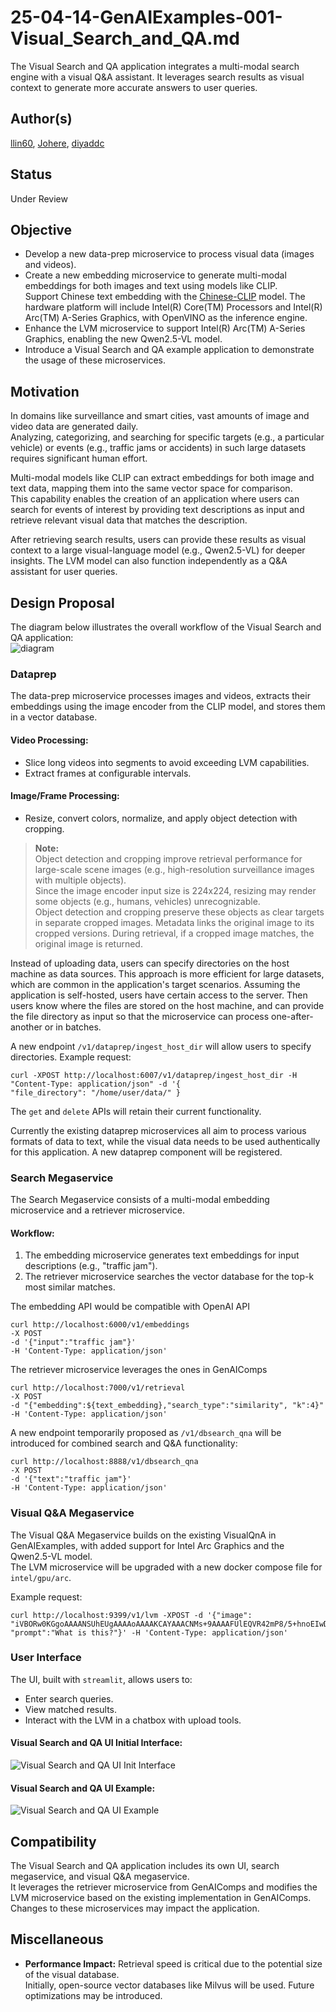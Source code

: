 # 25-04-14-GenAIExamples-001-Visual_Search_and_QA.md

The Visual Search and QA application integrates a multi-modal search engine with a visual Q&A assistant. It leverages search results as visual context to generate more accurate answers to user queries.

## Author(s)

[llin60](https://github.com/llin60), [Johere](https://github.com/Johere), [diyaddc](https://github.com/diyaddc)

## Status

Under Review

## Objective

- Develop a new data-prep microservice to process visual data (images and videos).
- Create a new embedding microservice to generate multi-modal embeddings for both images and text using models like CLIP.  
  Support Chinese text embedding with the [Chinese-CLIP](https://github.com/OFA-Sys/Chinese-CLIP) model. The hardware platform will include Intel(R) Core(TM) Processors and Intel(R) Arc(TM) A-Series Graphics, with OpenVINO as the inference engine.
- Enhance the LVM microservice to support Intel(R) Arc(TM) A-Series Graphics, enabling the new Qwen2.5-VL model.
- Introduce a Visual Search and QA example application to demonstrate the usage of these microservices.

## Motivation

In domains like surveillance and smart cities, vast amounts of image and video data are generated daily.  
Analyzing, categorizing, and searching for specific targets (e.g., a particular vehicle) or events (e.g., traffic jams or accidents) in such large datasets requires significant human effort.  

Multi-modal models like CLIP can extract embeddings for both image and text data, mapping them into the same vector space for comparison.  
This capability enables the creation of an application where users can search for events of interest by providing text descriptions as input and retrieve relevant visual data that matches the description.  

After retrieving search results, users can provide these results as visual context to a large visual-language model (e.g., Qwen2.5-VL) for deeper insights. The LVM model can also function independently as a Q&A assistant for user queries.

## Design Proposal

The diagram below illustrates the overall workflow of the Visual Search and QA application:  
![diagram](./assets/visual_search_qa_design.png)

### Dataprep

The data-prep microservice processes images and videos, extracts their embeddings using the image encoder from the CLIP model, and stores them in a vector database.  

#### Video Processing:
- Slice long videos into segments to avoid exceeding LVM capabilities.
- Extract frames at configurable intervals.

#### Image/Frame Processing:
- Resize, convert colors, normalize, and apply object detection with cropping.

> **Note:**  
> Object detection and cropping improve retrieval performance for large-scale scene images (e.g., high-resolution surveillance images with multiple objects).  
> Since the image encoder input size is 224x224, resizing may render some objects (e.g., humans, vehicles) unrecognizable.  
> Object detection and cropping preserve these objects as clear targets in separate cropped images. Metadata links the original image to its cropped versions. During retrieval, if a cropped image matches, the original image is returned.

Instead of uploading data, users can specify directories on the host machine as data sources. This approach is more efficient for large datasets, which are common in the application's target scenarios. Assuming the application is self-hosted, users have certain access to the server. Then users know where the files are stored on the host machine, and can provide the file directory as input so that the microservice can process one-after-another or in batches.  

A new endpoint `/v1/dataprep/ingest_host_dir` will allow users to specify directories. Example request:

```
curl -XPOST http://localhost:6007/v1/dataprep/ingest_host_dir -H "Content-Type: application/json" -d '{
"file_directory": "/home/user/data/" }
```


The `get` and `delete` APIs will retain their current functionality.

Currently the existing dataprep microservices all aim to process various formats of data to text, while the visual data needs to be used authentically for this application. A new dataprep component will be registered.

### Search Megaservice

The Search Megaservice consists of a multi-modal embedding microservice and a retriever microservice.  

#### Workflow:
1. The embedding microservice generates text embeddings for input descriptions (e.g., "traffic jam").
2. The retriever microservice searches the vector database for the top-k most similar matches.

The embedding API would be compatible with OpenAI API

```
curl http://localhost:6000/v1/embeddings
-X POST
-d '{"input":"traffic jam"}'
-H 'Content-Type: application/json'
```

The retriever microservice leverages the ones in GenAIComps

```
curl http://localhost:7000/v1/retrieval
-X POST
-d "{"embedding":${text_embedding},"search_type":"similarity", "k":4}"
-H 'Content-Type: application/json'
```


A new endpoint temporarily proposed as `/v1/dbsearch_qna` will be introduced for combined search and Q&A functionality:

```
curl http://localhost:8888/v1/dbsearch_qna
-X POST
-d '{"text":"traffic jam"}'
-H 'Content-Type: application/json'
```


### Visual Q&A Megaservice

The Visual Q&A Megaservice builds on the existing VisualQnA in GenAIExamples, with added support for Intel Arc Graphics and the Qwen2.5-VL model.  
The LVM microservice will be upgraded with a new docker compose file for `intel/gpu/arc`.

Example request:

```
curl http://localhost:9399/v1/lvm -XPOST -d '{"image": "iVBORw0KGgoAAAANSUhEUgAAAAoAAAAKCAYAAACNMs+9AAAAFUlEQVR42mP8/5+hnoEIwDiqkL4KAcT9GO0U4BxoAAAAAElFTkSuQmCC", "prompt":"What is this?"}' -H 'Content-Type: application/json'
```


### User Interface

The UI, built with `streamlit`, allows users to:
- Enter search queries.
- View matched results.
- Interact with the LVM in a chatbox with upload tools.

#### Visual Search and QA UI Initial Interface:
![Visual Search and QA UI Init Interface](./assets/visual_search_qa_ui_init.png)

#### Visual Search and QA UI Example:
![Visual Search and QA UI Example](./assets/visual_search_qa_ui_res.png)

## Compatibility

The Visual Search and QA application includes its own UI, search megaservice, and visual Q&A megaservice.  
It leverages the retriever microservice from GenAIComps and modifies the LVM microservice based on the existing implementation in GenAIComps.  
Changes to these microservices may impact the application.

## Miscellaneous

- **Performance Impact:** Retrieval speed is critical due to the potential size of the visual database.  
  Initially, open-source vector databases like Milvus will be used. Future optimizations may be introduced.